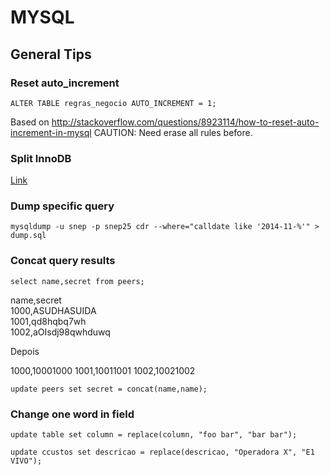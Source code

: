# MYSQL

## General Tips

### Reset auto_increment

```ALTER TABLE regras_negocio AUTO_INCREMENT = 1;```

Based on http://stackoverflow.com/questions/8923114/how-to-reset-auto-increment-in-mysql
CAUTION: Need erase all rules before.

### Split InnoDB

[Link](./split-innodb.md)

### Dump specific query

```
mysqldump -u snep -p snep25 cdr --where="calldate like '2014-11-%'" > dump.sql
```

### Concat query results

```
select name,secret from peers;
```

name,secret  
1000,ASUDHASUIDA  
1001,qd8hqbq7wh  
1002,aOIsdj98qwhduwq  

Depois

1000,10001000
1001,10011001
1002,10021002

```
update peers set secret = concat(name,name);
```

### Change one word in field

```
update table set column = replace(column, "foo bar", "bar bar");
```
```
update ccustos set descricao = replace(descricao, "Operadora X", "E1 VIVO");
```
